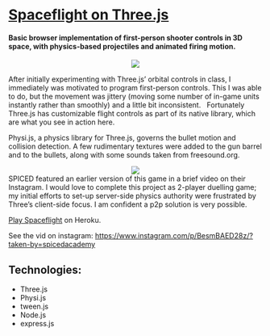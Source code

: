 # <a href="http://spaceflight.herokuapp.com/">Spaceflight on Three.js</a> #

<h4>Basic browser implementation of first-person shooter
controls in 3D space, with physics-based projectiles and
animated firing motion.</h4>


<div align="center">
<img src="https://s3.amazonaws.com/fluxlymoppings/pics/Spaceflight.gif">
</div>

After initially experimenting with Three.js’ orbital controls in class, I immediately was motivated to program first-person controls. This I was able to do, but the movement was jittery (moving some number of in-game units instantly rather than smoothly) and a little bit inconsistent.   Fortunately Three.js has customizable flight controls as part of its native library, which are what you see in action here. 

Physi.js, a physics library for Three.js, governs the bullet motion and collision detection. A few rudimentary textures were added to the gun barrel and to the bullets, along with some sounds taken from freesound.org. 
<div align="center">
<img src="https://s3.amazonaws.com/fluxlymoppings/pics/Screen+Shot+2018-02-28+at+17.01.15.png">
</div>
SPICED featured an earlier version of this game in a brief video on their Instagram. I would love to complete this project as 2-player duelling game; my initial efforts to set-up server-side physics authority were frustrated by Three’s client-side focus. I am confident a p2p solution is very possible. 

<a href="http://spaceflight.herokuapp.com/">Play Spaceflight</a> on Heroku.

See the vid on instagram:
https://www.instagram.com/p/BesmBAED28z/?taken-by=spicedacademy


## Technologies:
<ul>
  <li> Three.js </li>
  <li> Physi.js </li>
  <li> tween.js </li>
  <li> Node.js </li>
  <li> express.js </li>
</ul>
